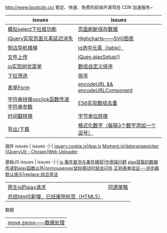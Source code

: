 http://www.bootcdn.cn/ 稳定、快速、免费的前端开源项目 CDN 加速服务~

issues | issues
-|-|
[模拟select下拉框功能](https://github.com/Narutocc/functional-unit/issues/1)|[页面刷新保存数据](https://github.com/Narutocc/functional-unit/issues/2)
[jQuery实现页面元素延迟消失](https://github.com/Narutocc/functional-unit/issues/3)|[Highcharts——SVG图表](https://github.com/Narutocc/functional-unit/issues/4)
[侧边导航楼梯](https://github.com/Narutocc/functional-unit/issues/5)|[jq选中元素（table）](https://github.com/Narutocc/functional-unit/issues/6)
[文件上传](https://github.com/Narutocc/functional-unit/issues/7)|[jQuey.ajaxSetup()](https://github.com/Narutocc/functional-unit/issues/8)
[jq实现树状菜单](https://github.com/Narutocc/functional-unit/issues/12)|[数组自定义排序](https://github.com/Narutocc/functional-unit/issues/13)
[下拉筛选](https://github.com/Narutocc/functional-unit/issues/14)|[排序](https://github.com/Narutocc/functional-unit/issues/15)
[表单Form](https://github.com/Narutocc/functional-unit/issues/18)|[encodeURL && encodeURLComponent](https://github.com/Narutocc/functional-unit/issues/25)
[字符串拼接onclick函数传递字符串参数](https://github.com/Narutocc/functional-unit/issues/27)|[ES6实现数组去重](https://github.com/Narutocc/functional-unit/issues/28)
[时间戳转换](https://github.com/Narutocc/jQuery/issues/29)|[字节单位转换](https://github.com/Narutocc/functional-unit/issues/30)
[导出/下载](https://github.com/Narutocc/jQuery/issues/31)|[格式化数字（每隔3个数字添加一个逗号）](https://github.com/Narutocc/jQuery/issues/34)

插件
issues | issues
-|-|
[jquery.cookie.js](https://github.com/Narutocc/jQuery/issues/10)|[App.js](https://github.com/Narutocc/jQuery/issues/11)
[Moment.js](https://github.com/Narutocc/jQuery/issues/9)|[daterangepicker](https://github.com/Narutocc/functional-unit/issues/16)
[[jQueryUI] - Chosen](https://github.com/Narutocc/jQuery/issues/17)|[Web Uploader](https://github.com/Narutocc/jQuery/issues/26)

基础JS
issues | issues
-|-|
[js 事件冒泡与事件捕获](https://github.com/Narutocc/functional-unit/issues/19)|[作用域问题](https://github.com/Narutocc/functional-unit/issues/20)
[ajax获取的数据传递到ajax函数以外](https://github.com/Narutocc/jQuery/issues/21)|[onmouseover鼠标移动时层会闪烁](https://github.com/Narutocc/jQuery/issues/22)
[正则表单验证---浏览器默认提示](https://github.com/Narutocc/jQuery/issues/23)|[replace 综合用法](https://github.com/Narutocc/jQuery/issues/24)


<table>
  <tr>
    <td><a href="https://github.com/Narutocc/jQuery/issues/32"/>原生js的ajax请求</td>
    <td><a href="https://github.com/Narutocc/jQuery/issues/36"/>同源策略</td>
  </tr>
  <tr>
    <td><a href="https://github.com/Narutocc/jQuery/issues/37"/>总结html5新增、已经废除标签（HTML5）</td>
  </tr>
</table>
<div>数据</div>
<table>
  <tr>
    <td><a href="https://github.com/Narutocc/functional-unit/issues/35"/>move zeros——数据处理</td>
  </tr>
</table>
